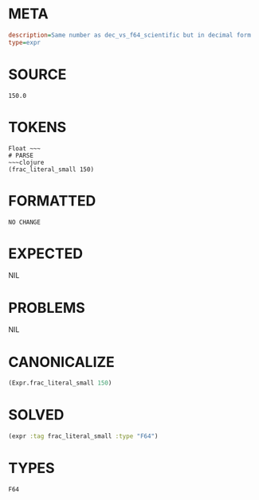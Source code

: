 # META
~~~ini
description=Same number as dec_vs_f64_scientific but in decimal form
type=expr
~~~
# SOURCE
~~~roc
150.0
~~~
# TOKENS
~~~text
Float ~~~
# PARSE
~~~clojure
(frac_literal_small 150)
~~~
# FORMATTED
~~~roc
NO CHANGE
~~~
# EXPECTED
NIL
# PROBLEMS
NIL
# CANONICALIZE
~~~clojure
(Expr.frac_literal_small 150)
~~~
# SOLVED
~~~clojure
(expr :tag frac_literal_small :type "F64")
~~~
# TYPES
~~~roc
F64
~~~
